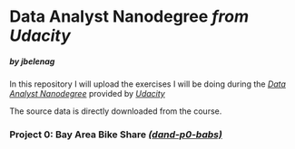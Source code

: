 # Data Analyst Nanodegree _from Udacity_

##### _by jbelenag_


In this repository I will upload the exercises I will be doing during the [_Data Analyst Nanodegree_](https://www.udacity.com/course/data-analyst-nanodegree--nd002#) provided by [_Udacity_](https://www.udacity.com/)

The source data is directly downloaded from the course.

### Project 0: Bay Area Bike Share [_(dand-p0-babs)_](https://github.com/jbelenag/dand-uc/tree/master/dand-p0-babs)